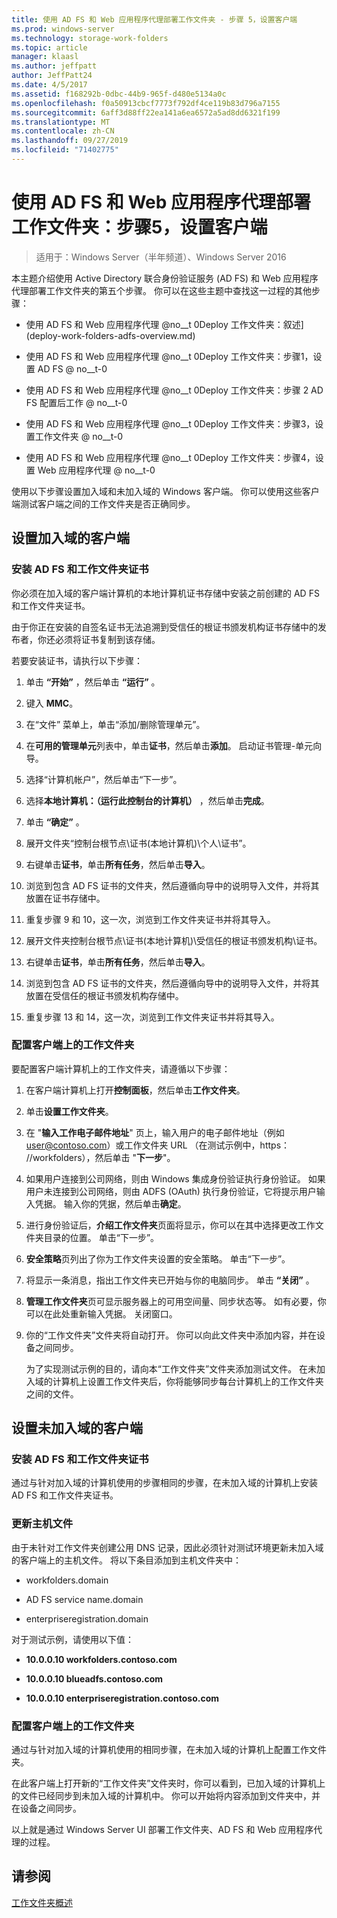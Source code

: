 ```yaml
---
title: 使用 AD FS 和 Web 应用程序代理部署工作文件夹 - 步骤 5，设置客户端
ms.prod: windows-server
ms.technology: storage-work-folders
ms.topic: article
manager: klaasl
ms.author: jeffpatt
author: JeffPatt24
ms.date: 4/5/2017
ms.assetid: f168292b-0dbc-44b9-965f-d480e5134a0c
ms.openlocfilehash: f0a50913cbcf7773f792df4ce119b83d796a7155
ms.sourcegitcommit: 6aff3d88ff22ea141a6ea6572a5ad8dd6321f199
ms.translationtype: MT
ms.contentlocale: zh-CN
ms.lasthandoff: 09/27/2019
ms.locfileid: "71402775"
---
```

# <a name="deploy-work-folders-with-ad-fs-and-web-application-proxy-step-5-set-up-clients"></a>使用 AD FS 和 Web 应用程序代理部署工作文件夹：步骤5，设置客户端

>适用于：Windows Server（半年频道）、Windows Server 2016

本主题介绍使用 Active Directory 联合身份验证服务 (AD FS) 和 Web 应用程序代理部署工作文件夹的第五个步骤。 你可以在这些主题中查找这一过程的其他步骤：  
  
-   使用 AD FS 和 Web 应用程序代理 @no__t 0Deploy 工作文件夹：叙述](deploy-work-folders-adfs-overview.md)  
  
-   使用 AD FS 和 Web 应用程序代理 @no__t 0Deploy 工作文件夹：步骤1，设置 AD FS @ no__t-0  
  
-   使用 AD FS 和 Web 应用程序代理 @no__t 0Deploy 工作文件夹：步骤 2 AD FS 配置后工作 @ no__t-0  
  
-   使用 AD FS 和 Web 应用程序代理 @no__t 0Deploy 工作文件夹：步骤3，设置工作文件夹 @ no__t-0  
  
-   使用 AD FS 和 Web 应用程序代理 @no__t 0Deploy 工作文件夹：步骤4，设置 Web 应用程序代理 @ no__t-0  
  
使用以下步骤设置加入域和未加入域的 Windows 客户端。 你可以使用这些客户端测试客户端之间的工作文件夹是否正确同步。  
  
## <a name="set-up-a-domain-joined-client"></a>设置加入域的客户端  
  
### <a name="install-the-ad-fs-and-work-folder-certificates"></a>安装 AD FS 和工作文件夹证书  
你必须在加入域的客户端计算机的本地计算机证书存储中安装之前创建的 AD FS 和工作文件夹证书。  
  
由于你正在安装的自签名证书无法追溯到受信任的根证书颁发机构证书存储中的发布者，你还必须将证书复制到该存储。  
  
若要安装证书，请执行以下步骤：  
  
1.  单击 **“开始”** ，然后单击 **“运行”** 。  
  
2.  键入 **MMC**。  
  
3.  在“文件” 菜单上，单击“添加/删除管理单元”。  
  
4.  在**可用的管理单元**列表中，单击**证书**，然后单击**添加**。 启动证书管理\-单元向导。  
  
5.  选择“计算机帐户”，然后单击“下一步”。  
  
6.  选择**本地计算机：（运行此控制台的计算机）** ，然后单击**完成**。  
  
7.  单击 **“确定”** 。  
  
8.  展开文件夹“控制台根节点\证书\(本地计算机)\个人\证书”。  
  
9. 右键单击**证书**，单击**所有任务**，然后单击**导入**。  
  
10. 浏览到包含 AD FS 证书的文件夹，然后遵循向导中的说明导入文件，并将其放置在证书存储中。  
  
11. 重复步骤 9 和 10，这一次，浏览到工作文件夹证书并将其导入。  
  
12. 展开文件夹控制台根节点\证书\(本地计算机)\受信任的根证书颁发机构\证书。  
  
13. 右键单击**证书**，单击**所有任务**，然后单击**导入**。  
  
14. 浏览到包含 AD FS 证书的文件夹，然后遵循向导中的说明导入文件，并将其放置在受信任的根证书颁发机构存储中。  
  
15. 重复步骤 13 和 14，这一次，浏览到工作文件夹证书并将其导入。  
  
### <a name="configure-work-folders-on-the-client"></a>配置客户端上的工作文件夹  
要配置客户端计算机上的工作文件夹，请遵循以下步骤：  
  
1. 在客户端计算机上打开**控制面板**，然后单击**工作文件夹**。  
  
2. 单击**设置工作文件夹**。  
  
3. 在 "**输入工作电子邮件地址**" 页上，输入用户的电子邮件地址（例如 user@contoso.com）或工作文件夹 URL （在测试示例中，https： \//workfolders），然后单击 "**下一步**"。  
  
4. 如果用户连接到公司网络，则由 Windows 集成身份验证执行身份验证。 如果用户未连接到公司网络，则由 ADFS (OAuth) 执行身份验证，它将提示用户输入凭据。 输入你的凭据，然后单击**确定**。  
  
5. 进行身份验证后，**介绍工作文件夹**页面将显示，你可以在其中选择更改工作文件夹目录的位置。 单击“下一步”。  
  
6. **安全策略**页列出了你为工作文件夹设置的安全策略。 单击“下一步”。  
  
7. 将显示一条消息，指出工作文件夹已开始与你的电脑同步。 单击 **“关闭”** 。  
  
8. **管理工作文件夹**页可显示服务器上的可用空间量、同步状态等。 如有必要，你可以在此处重新输入凭据。 关闭窗口。  
  
9. 你的“工作文件夹”文件夹将自动打开。 你可以向此文件夹中添加内容，并在设备之间同步。  
  
    为了实现测试示例的目的，请向本“工作文件夹”文件夹添加测试文件。 在未加入域的计算机上设置工作文件夹后，你将能够同步每台计算机上的工作文件夹之间的文件。  
  
## <a name="set-up-a-non-domain-joined-client"></a>设置未加入域的客户端  
  
### <a name="install-the-ad-fs-and-work-folder-certificates"></a>安装 AD FS 和工作文件夹证书  
通过与针对加入域的计算机使用的步骤相同的步骤，在未加入域的计算机上安装 AD FS 和工作文件夹证书。  
  
### <a name="update-the-hosts-file"></a>更新主机文件  
由于未针对工作文件夹创建公用 DNS 记录，因此必须针对测试环境更新未加入域的客户端上的主机文件。 将以下条目添加到主机文件夹中：  
  
-  workfolders.domain  
  
-  AD FS service name.domain  
  
-  enterpriseregistration.domain  
  
对于测试示例，请使用以下值：  
  
-  **10.0.0.10 workfolders.contoso.com**  
  
-  **10.0.0.10 blueadfs.contoso.com**  
  
-  **10.0.0.10 enterpriseregistration.contoso.com**  
  
### <a name="configure-work-folders-on-the-client"></a>配置客户端上的工作文件夹  
通过与针对加入域的计算机使用的相同步骤，在未加入域的计算机上配置工作文件夹。  
  
在此客户端上打开新的“工作文件夹”文件夹时，你可以看到，已加入域的计算机上的文件已经同步到未加入域的计算机中。 你可以开始将内容添加到文件夹中，并在设备之间同步。  
  
以上就是通过 Windows Server UI 部署工作文件夹、AD FS 和 Web 应用程序代理的过程。  
  
## <a name="see-also"></a>请参阅  
[工作文件夹概述](Work-Folders-Overview.md)  
  


